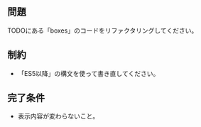## 問題

TODOにある「boxes」のコードをリファクタリングしてください。

## 制約

- 「ES5以降」の構文を使って書き直してください。

## 完了条件

- 表示内容が変わらないこと。